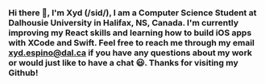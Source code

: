 ### Hi there 👋, I'm Xyd (/sid/), I am a Computer Science Student at Dalhousie University in Halifax, NS, Canada. I'm currently improving my React skills and learning how to build iOS apps with XCode and Swift. Feel free to reach me through my email <xyd.espino@dal.ca> if you have any questions about my work or would just like to have a chat 😃. Thanks for visiting my Github!



<!--
**xydespino/xydespino** is a ✨ _special_ ✨ repository because its `README.md` (this file) appears on your GitHub profile.

Here are some ideas to get you started:

- 🔭 I’m currently working on ...
- 🌱 I’m currently learning ...
- 👯 I’m looking to collaborate on ...
- 🤔 I’m looking for help with ...
- 💬 Ask me about ...
- 📫 How to reach me: ...
- 😄 Pronouns: ...
- ⚡ Fun fact: ...
-->
